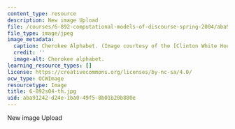 ```yaml
---
content_type: resource
description: New image Upload
file: /courses/6-892-computational-models-of-discourse-spring-2004/aba91242d24e1ba049f58b01b20b880e_6-892s04-th.jpg
file_type: image/jpeg
image_metadata:
  caption: Cherokee Alphabet. (Image courtesy of the [Clinton White House Web site](http://clinton4.nara.gov/).)
  credit: ''
  image-alt: Cherokee alphabet.
learning_resource_types: []
license: https://creativecommons.org/licenses/by-nc-sa/4.0/
ocw_type: OCWImage
resourcetype: Image
title: 6-892s04-th.jpg
uid: aba91242-d24e-1ba0-49f5-8b01b20b880e
---
```

New image Upload